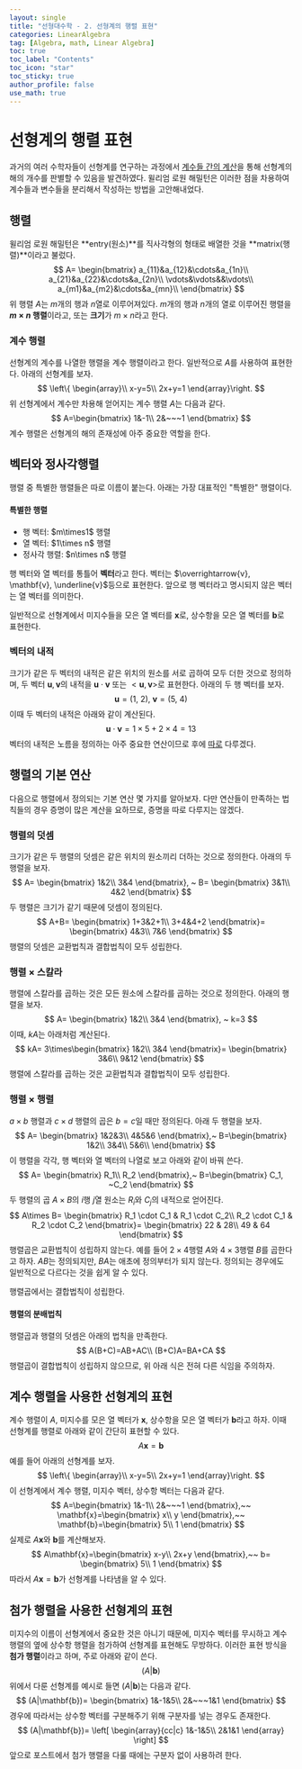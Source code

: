```yaml
---
layout: single
title: "선형대수학 - 2. 선형계의 행렬 표현"
categories: LinearAlgebra
tag: [Algebra, math, Linear Algebra]
toc: true
toc_label: "Contents"
toc_icon: "star"
toc_sticky: true
author_profile: false
use_math: true
---
```


# 선형계의 행렬 표현

과거의 여러 수학자들이 선형계를 연구하는 과정에서 <a href="#">계수들 간의 계산</a>을 통해 선형계의 해의 개수를 판별할 수 있음을 발견하였다. 윌리엄 로원 해밀턴은 이러한 점을 차용하여 계수들과 변수들을 분리해서 작성하는 방법을 고안해내었다. 

## 행렬

윌리엄 로원 해밀턴은 **entry(원소)**를 직사각형의 형태로 배열한 것을 **matrix(행렬)**이라고 불렀다.
$$
A=
\begin{bmatrix}
a_{11}&a_{12}&\cdots&a_{1n}\\
a_{21}&a_{22}&\cdots&a_{2n}\\
\vdots&\vdots&&\vdots\\
a_{m1}&a_{m2}&\cdots&a_{mn}\\
\end{bmatrix}
$$
위 행렬 $A$는 $m$개의 행과 $n$열로 이루어져있다. $m$개의 행과 $n$개의 열로 이루어진 행렬을 **$m\times n$ 행렬**이라고, 또는 **크기**가 $m\times n$라고 한다.

### 계수 행렬

선형계의 계수를 나열한 행렬을 계수 행렬이라고 한다. 일반적으로 $A$를 사용하여 표현한다. 아래의 선형계를 보자.
$$
\left\{ \begin{array}\\
x-y=5\\
2x+y=1
\end{array}\right.
$$
위 선형계에서 계수만 차용해 얻어지는 계수 행렬 $A$는 다음과 같다.
$$
A=\begin{bmatrix}
1&-1\\
2&~~~1
\end{bmatrix}
$$
계수 행렬은 선형계의 해의 존재성에 아주 중요한 역할을 한다.

## 벡터와 정사각행렬

행렬 중 특별한 행렬들은 따로 이름이 붙는다. 아래는 가장 대표적인 "특별한" 행렬이다.

<div class="notice--info">
    <h4>
        특별한 행렬
    </h4>
    <ul>
        <li>행 벡터: $m\times1$ 행렬</li>
        <li>열 벡터: $1\times n$ 행렬</li>
        <li>정사각 행렬: $n\times n$ 행렬</li>
    </ul>
</div>

행 벡터와 열 벡터를 통틀어 **벡터**라고 한다. 벡터는 $\overrightarrow{v}, \mathbf{v}, \underline{v}$등으로 표현한다. 앞으로 행 벡터라고 명시되지 않은 벡터는 열 벡터를 의미한다.

일반적으로 선형계에서 미지수들을 모은 열 벡터를 $\mathbf{x}$로, 상수항을 모은 열 벡터를 $\mathbf{b}$로 표현한다.

### 벡터의 내적

크기가 같은 두 벡터의 내적은 같은 위치의 원소를 서로 곱하여 모두 더한 것으로 정의하며, 두 벡터 $\mathbf{u}, \mathbf{v}$의 내적을 $\mathbf{u} \cdot \mathbf{v}$ 또는 $<\mathbf{u}, \mathbf{v}>$로 표현한다. 아래의 두 행 벡터를 보자.
$$
\mathbf{u}=(1,~2),~ \mathbf{v}=(5,~4)
$$
이때 두 벡터의 내적은 아래와 같이 계산된다.
$$
\mathbf{u} \cdot \mathbf{v}=1\times5+2\times4=13
$$
벡터의 내적은 노름을 정의하는 아주 중요한 연산이므로 후에 <a href="#">따로</a> 다루겠다.

## 행렬의 기본 연산

다음으로 행렬에서 정의되는 기본 연산 몇 가지를 알아보자. 다만 연산들이 만족하는 법칙들의 경우 증명이 많은 계산을 요하므로, 증명을 따로 다루지는 않겠다.

### 행렬의 덧셈

크기가 같은 두 행렬의 덧셈은 같은 위치의 원소끼리 더하는 것으로 정의한다. 아래의 두 행렬을 보자.
$$
A=
\begin{bmatrix}
1&2\\
3&4
\end{bmatrix}, ~
B=
\begin{bmatrix}
3&1\\
4&2
\end{bmatrix}
$$
두 행렬은 크기가 같기 때문에 덧셈이 정의된다.
$$
A+B=
\begin{bmatrix}
1+3&2+1\\
3+4&4+2
\end{bmatrix}=
\begin{bmatrix}
4&3\\
7&6
\end{bmatrix}
$$
행렬의 덧셈은 교환법칙과 결합법칙이 모두 성립한다.

### 행렬 $\times$ 스칼라

행렬에 스칼라를 곱하는 것은 모든 원소에 스칼라를 곱하는 것으로 정의한다. 아래의 행렬을 보자.
$$
A=
\begin{bmatrix}
1&2\\
3&4
\end{bmatrix}, ~
k=3
$$
이때, $kA$는 아래처럼 계산된다.
$$
kA=
3\times\begin{bmatrix}
1&2\\
3&4
\end{bmatrix}=
\begin{bmatrix}
3&6\\
9&12
\end{bmatrix}
$$
행렬에 스칼라를 곱하는 것은 교환법칙과 결합법칙이 모두 성립한다.

### 행렬 $\times$ 행렬

$a\times b$ 행렬과 $c\times d$ 행렬의 곱은 $b=c$일 때만 정의된다. 아래 두 행렬을 보자.
$$
A=
\begin{bmatrix}
1&2&3\\
4&5&6
\end{bmatrix},~
B=\begin{bmatrix}
1&2\\
3&4\\
5&6\\
\end{bmatrix}
$$
이 행렬을 각각, 행 벡터와 열 벡터의 나열로 보고 아래와 같이 바꿔 쓴다.
$$
A=
\begin{bmatrix}
R_1\\
R_2
\end{bmatrix},~
B=\begin{bmatrix}
C_1, ~C_2
\end{bmatrix}
$$
두 행렬의 곱 $A\times B$의 $i$행 $j$열 원소는 $R_i$와 $C_j$의 내적으로 얻어진다.
$$
A\times B=
\begin{bmatrix}
R_1 \cdot C_1 & R_1 \cdot C_2\\
R_2 \cdot C_1 & R_2 \cdot C_2
\end{bmatrix}=
\begin{bmatrix}
22 & 28\\
49 & 64
\end{bmatrix}
$$
행렬곱은 교환법칙이 성립하지 않는다. 예를 들어 $2\times4$행렬 $A$와 $4\times3$행렬 $B$를 곱한다고 하자. $AB$는 정의되지만, $BA$는 애초에 정의부터가 되지 않는다. 정의되는 경우에도 일반적으로 다르다는 것을 쉽게 알 수 있다.

행렬곱에서는 결합법칙이 성립한다.

#### 행렬의 분배법칙

행렬곱과 행렬의 덧셈은 아래의 법칙을 만족한다.
$$
A(B+C)=AB+AC\\
(B+C)A=BA+CA
$$
행렬곱이 결합법칙이 성립하지 않으므로, 위 아래 식은 전혀 다른 식임을 주의하자.

## 계수 행렬을 사용한 선형계의 표현

계수 행렬이 $A$, 미지수를 모은 열 벡터가 $\mathbf{x}$, 상수항을 모은 열 벡터가 $\mathbf{b}$라고 하자. 이때 선형계를 행렬로 아래와 같이 간단히 표현할 수 있다.
$$
A\mathbf{x}=\mathbf{b}
$$
예를 들어 아래의 선형계를 보자.
$$
\left\{ \begin{array}\\
x-y=5\\
2x+y=1
\end{array}\right.
$$
이 선형계에서 계수 행렬, 미지수 벡터, 상수항 벡터는 다음과 같다.
$$
A=\begin{bmatrix}
1&-1\\
2&~~~1
\end{bmatrix},~~
\mathbf{x}=\begin{bmatrix}
x\\
y
\end{bmatrix},~~
\mathbf{b}=\begin{bmatrix}
5\\
1
\end{bmatrix}
$$
실제로 $A\mathbf{x}$와 $\mathbf{b}$를 계산해보자.
$$
A\mathbf{x}=\begin{bmatrix}
x-y\\
2x+y
\end{bmatrix},~~
b=
\begin{bmatrix}
5\\
1
\end{bmatrix}
$$
따라서 $A\mathbf{x}=\mathbf{b}$가 선형계를 나타냄을 알 수 있다.

## 첨가 행렬을 사용한 선형계의 표현

미지수의 이름이 선형계에서 중요한 것은 아니기 때문에, 미지수 벡터를 무시하고 계수 행렬의 옆에 상수항 행렬을 첨가하여 선형계를 표현해도 무방하다. 이러한 표현 방식을 **첨가 행렬**이라고 하며, 주로 아래와 같이 쓴다.
$$
(A|\mathbf{b})
$$
위에서 다룬 선형계를 예시로 들면 $(A|\mathbf{b})$는 다음과 같다.
$$
(A|\mathbf{b})=
\begin{bmatrix}
1&-1&5\\
2&~~~1&1
\end{bmatrix}
$$
경우에 따라서는 상수항 벡터를 구분해주기 위해 구분자를 넣는 경우도 존재한다.
$$
(A|\mathbf{b})=
\left[
	\begin{array}{cc|c}
		1&-1&5\\
		2&1&1
	\end{array}
\right]
$$
앞으로 포스트에서 첨가 행렬을 다룰 때에는 구분자 없이 사용하려 한다.

